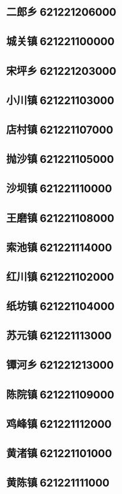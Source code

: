 # 二郎乡 621221206000
# 城关镇 621221100000
# 宋坪乡 621221203000
# 小川镇 621221103000
# 店村镇 621221107000
# 抛沙镇 621221105000
# 沙坝镇 621221110000
# 王磨镇 621221108000
# 索池镇 621221114000
# 红川镇 621221102000
# 纸坊镇 621221104000
# 苏元镇 621221113000
# 镡河乡 621221213000
# 陈院镇 621221109000
# 鸡峰镇 621221112000
# 黄渚镇 621221101000
# 黄陈镇 621221111000

